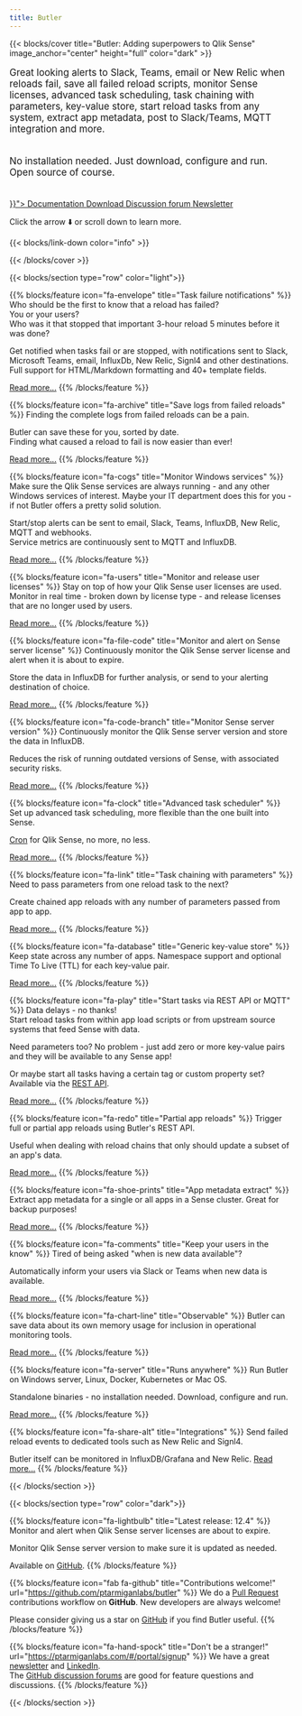 ```yaml
---
title: Butler
---
```


{{< blocks/cover title="Butler: Adding superpowers to Qlik Sense" image_anchor="center" height="full" color="dark" >}}
<div class="mx-auto">
 <p class="lead mt-5" style="font-size: 120%" ">
  Great looking alerts to Slack, Teams, email or New Relic when reloads fail, save all failed reload scripts, monitor Sense licenses, advanced task scheduling, task chaining with parameters, key-value store, start reload tasks from any system, extract app metadata, post to Slack/Teams, MQTT integration and more.<br><br>
 </p>
 <p style="font-size: 120%" ">
  No installation needed. Just download, configure and run.<br>
  Open source of course.<br><br>
 </p>
 <!-- <p class="lead mt-5" style="font-size: 120%" ">
		Interested in beta testing (no cost) the new SIGNL4 integration for mobile reload alerts?<br>
		Let us know via info -at- ptarmiganlabs -dot- com.
			<div class="mx-auto w-50">
				{{< youtube id="iC_zbgczvFY" modestbranding=true color="red">}}
			</div>
		</p> -->
 <a class="btn btn-lg btn-primary mr-3 mb-4" href="{{< relref "/docs" >}}">
  Documentation <i class="fas fa-arrow-alt-circle-right ml-2"></i>
 </a>
 <a class="btn btn-lg btn-secondary mr-3 mb-4" href="https://github.com/ptarmiganlabs/butler/releases">
  Download <i class="fab fa-github ml-2 "></i>
 </a>
 <a class="btn btn-lg btn-dark mr-3 mb-4" href="https://github.com/ptarmiganlabs/butler/discussions" target="_blank">
  Discussion forum<i class="fa fa-comments ml-2 "></i>
 </a>
 <a class="btn btn-lg btn-success mr-3 mb-4" href="https://ptarmiganlabs.com/#/portal/signup" target="_blank">
  Newsletter <i class="fa fa-envelope ml-2 "></i>
 </a>
 <p class="lead mt-5">
  Click the arrow ⬇️ or scroll down to learn more.
 </p>
 <div class="mx-auto mt-5">
  {{< blocks/link-down color="info" >}}
 </div>

{{< /blocks/cover >}}


{{< blocks/section type="row" color="light">}}

{{% blocks/feature icon="fa-envelope" title="Task failure notifications" %}}
Who should be the first to know that a reload has failed?  
You or your users?  
Who was it that stopped that important 3-hour reload 5 minutes before it was done?

Get notified when tasks fail or are stopped, with notifications sent to Slack, Microsoft Teams, email, InfluxDb, New Relic, Signl4 and other destinations.  
Full support for HTML/Markdown formatting and 40+ template fields.

[Read more...](/docs/concepts/failed-reloads/) 
{{% /blocks/feature %}}


{{% blocks/feature icon="fa-archive" title="Save logs from failed reloads" %}}
Finding the complete logs from failed reloads can be a pain.

Butler can save these for you, sorted by date.  
Finding what caused a reload to fail is now easier than ever!

[Read more...](/docs/concepts/failed-reloads/) 
{{% /blocks/feature %}}


{{% blocks/feature icon="fa-cogs" title="Monitor Windows services" %}}
Make sure the Qlik Sense services are always running - and any other Windows services of interest.
Maybe your IT department does this for you - if not Butler offers a pretty solid solution.

Start/stop alerts can be sent to email, Slack, Teams, InfluxDB, New Relic, MQTT and webhooks.  
Service metrics are continuously sent to MQTT and InfluxDB. 

[Read more...](/docs/getting-started/setup/windows-service-monitor/) 
{{% /blocks/feature %}}


{{% blocks/feature icon="fa-users" title="Monitor and release user licenses" %}}
Stay on top of how your Qlik Sense user licenses are used.
Monitor in real time - broken down by license type - and release licenses that are no longer used by users.

[Read more...](/docs/concepts/qlik-sense-access-licenses/)
{{% /blocks/feature %}}




{{% blocks/feature icon="fa-file-code" title="Monitor and alert on Sense server license" %}}
Continuously monitor the Qlik Sense server license and alert when it is about to expire.

Store the data in InfluxDB for further analysis, or send to your alerting destination of choice.
<!--TODO-->
[Read more...](/docs/concepts/qlik-sense-server-license/)
{{% /blocks/feature %}}


{{% blocks/feature icon="fa-code-branch" title="Monitor Sense server version" %}}
Continuously monitor the Qlik Sense server version and store the data in InfluxDB.

Reduces the risk of running outdated versions of Sense, with associated security risks.

<!--TODO-->
[Read more...](/docs/concepts/qlik-sense-server-version/)
{{% /blocks/feature %}}




{{% blocks/feature icon="fa-clock" title="Advanced task scheduler" %}}
Set up advanced task scheduling, more flexible than the one built into Sense.

[Cron](https://crontab.guru) for Qlik Sense, no more, no less.

[Read more...](/docs/concepts/scheduler/) 
{{% /blocks/feature %}}



{{% blocks/feature icon="fa-link" title="Task chaining with parameters" %}}
Need to pass parameters from one reload task to the next?

Create chained app reloads with any number of parameters passed from app to app.

[Read more...](/docs/examples/reload-chaining/) 
{{% /blocks/feature %}}



{{% blocks/feature icon="fa-database" title="Generic key-value store" %}}
Keep state across any number of apps. Namespace support and optional Time To Live (TTL) for each key-value pair.

[Read more...](/docs/concepts/key-value/) 
{{% /blocks/feature %}}



{{% blocks/feature icon="fa-play" title="Start tasks via REST API or MQTT" %}}
Data delays - no thanks!  
Start reload tasks from within app load scripts or from upstream source systems that feed Sense with data.

Need parameters too? No problem - just add zero or more key-value pairs and they will be available to any Sense app!

Or maybe start all tasks having a certain tag or custom property set? Available via the [REST API](/docs/reference/rest-api-1/).

[Read more...](/docs/examples/start-task/start-task-from-rest/) 
{{% /blocks/feature %}}


{{% blocks/feature icon="fa-redo" title="Partial app reloads" %}}
Trigger full or partial app reloads using Butler's REST API.

Useful when dealing with reload chains that only should update a subset of an app's data.

[Read more...](/docs/examples/sense-demo-apps/partial-loads/) 
{{% /blocks/feature %}}


{{% blocks/feature icon="fa-shoe-prints" title="App metadata extract" %}}
Extract app metadata for a single or all apps in a Sense cluster.
Great for backup purposes!

[Read more...](/docs/reference/rest-api-1/?operationsSorter=alpha) 
{{% /blocks/feature %}}


{{% blocks/feature icon="fa-comments" title="Keep your users in the know" %}}
Tired of being asked "when is new data available"?

Automatically inform your users via Slack or Teams when new data is available.

[Read more...](/docs/examples/sense-demo-apps/post-to-slack/) 
{{% /blocks/feature %}}



{{% blocks/feature icon="fa-chart-line" title="Observable" %}}
Butler can save data about its own memory usage for inclusion in operational monitoring tools.

[Read more...](/docs/examples/monitoring-butler/) 
{{% /blocks/feature %}}


{{% blocks/feature icon="fa-server" title="Runs anywhere" %}}
Run Butler on Windows server, Linux, Docker, Kubernetes or Mac OS.

Standalone binaries - no installation needed. Download, configure and run.

[Read more...](/docs/getting-started/) 
{{% /blocks/feature %}}

{{% blocks/feature icon="fa-share-alt" title="Integrations" %}}
Send failed reload events to dedicated tools such as New Relic and Signl4. 

Butler itself can be monitored in InfluxDB/Grafana and New Relic.
[Read more...](/docs/getting-started/) 
{{% /blocks/feature %}}

{{< /blocks/section >}}






{{< blocks/section type="row" color="dark">}}

{{% blocks/feature icon="fa-lightbulb" title="Latest release: 12.4" %}}
Monitor and alert when Qlik Sense server licenses are about to expire.

Monitor Qlik Sense server version to make sure it is updated as needed.

Available on [GitHub](https://github.com/ptarmiganlabs/butler/releases).
{{% /blocks/feature %}}


{{% blocks/feature icon="fab fa-github" title="Contributions welcome!"  url="https://github.com/ptarmiganlabs/butler" %}}
We do a [Pull Request](https://github.com/ptarmiganlabs/butler/pulls) contributions workflow on **GitHub**. New developers are always welcome!

Please consider giving us a star on [GitHub](https://github.com/ptarmiganlabs/butler) if you find Butler useful.
{{% /blocks/feature %}}


{{% blocks/feature icon="fa-hand-spock" title="Don't be a stranger!" url="https://ptarmiganlabs.com/#/portal/signup" %}}
We have a great [newsletter](https://ptarmiganlabs.com/#/portal/signup) and [LinkedIn](https://www.linkedin.com/in/gorsan).  
The [GitHub discussion forums](https://github.com/ptarmiganlabs/butler/discussions) are good for feature questions and discussions.
{{% /blocks/feature %}}


{{< /blocks/section >}}




